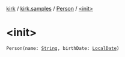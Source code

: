 [kirk](../../index.md) / [kirk.samples](../index.md) / [Person](index.md) / [&lt;init&gt;](./-init-.md)

# &lt;init&gt;

`Person(name: `[`String`](https://kotlinlang.org/api/latest/jvm/stdlib/kotlin/-string/index.html)`, birthDate: `[`LocalDate`](http://docs.oracle.com/javase/8/docs/api/java/time/LocalDate.html)`)`